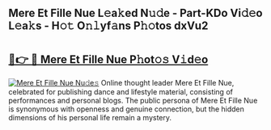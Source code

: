 ## Mere Et Fille Nue L𝚎a𝚔ed N𝚞𝚍e - Part-KDo Vi𝚍𝚎o L𝚎a𝚔s - H𝚘𝚝 O𝚗𝚕yf𝚊ns P𝚑𝚘tos dxVu2

# <h2><a href="http://kfej2t.oniu.top/?m=Mere+Et+Fille+Nue">🔗👉 🔴 Mere Et Fille Nue P𝚑ot𝚘𝚜 V𝚒d𝚎o</a></h2>

[![Mere Et Fille Nue Nu𝚍e𝚜](https://i.imgur.com/0qMVB7G.gif)](http://kfej2t.oniu.top/?m=Mere+Et+Fille+Nue)
Online thought leader Mere Et Fille Nue, celebrated for publishing dance and lifestyle material, consisting of performances and personal blogs. The public persona of Mere Et Fille Nue is synonymous with openness and genuine connection, but the hidden dimensions of his personal life remain a mystery.  
